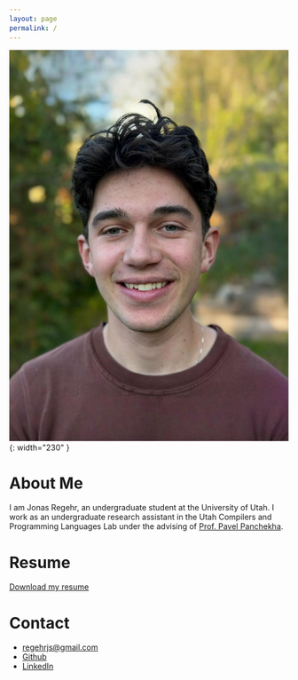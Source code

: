 ```yaml
---
layout: page
permalink: /
---
```


![Image](/assets/files/Headshot.png){: width="230" }

# About Me
I am Jonas Regehr, an undergraduate student at the University of Utah. I work as an undergraduate research assistant in the Utah Compilers and Programming Languages Lab under the advising of [Prof. Pavel Panchekha](https://pavpanchekha.com/).

# Resume
[Download my resume](/assets/files/resume.pdf)

# Contact
- [regehrjs@gmail.com](mailto:regehrjs@gmail.com)
- [Github](https://github.com/JonasRegehr)
- [LinkedIn](https://www.linkedin.com/in/jonasregehr/)